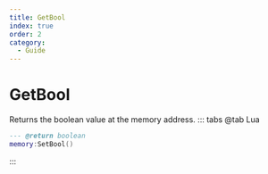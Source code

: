 ```yaml
---
title: GetBool
index: true
order: 2
category:
  - Guide
---
```


# GetBool
Returns the boolean value at the memory address.
::: tabs
@tab Lua
```lua
--- @return boolean
memory:SetBool()
```

:::